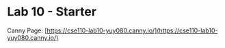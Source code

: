 # Lab 10 - Starter

Canny Page: [https://cse110-lab10-yuy080.canny.io/](https://cse110-lab10-yuy080.canny.io/)


